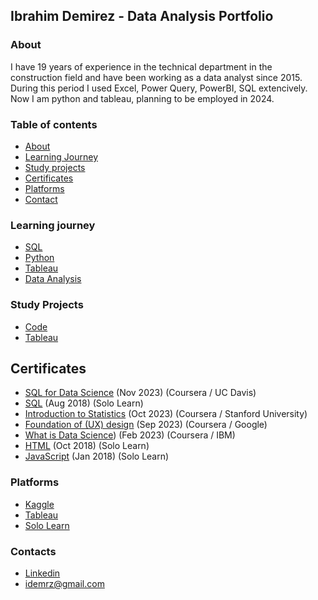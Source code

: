 ## Ibrahim Demirez - Data Analysis Portfolio

### About

   I have 19 years of experience in the technical department in the construction field and have been working as a data analyst since 2015. During this period I used Excel, Power Query, PowerBI, SQL extencively. Now I am python and tableau, planning to be employed in 2024.
   

### Table of contents
- [About](#about)
- [Learning Journey](#learning-journey)
- [Study projects](#study-projects)
- [Certificates](certificates)
- [Platforms](platforms)
- [Contact](contact)

### Learning journey
- [SQL](https://github.com/idmrz/SQL)
- [Python](https://github.com/idmrz/Python)
- [Tableau](https://github.com/idmrz/Tableau)
- [Data Analysis](https://github.com/idmrz/Data-analysis)

### Study Projects
- [Code](https://github.com/idmrz/Portfolio/blob/main/london_bike.ipynb)
- [Tableau](https://public.tableau.com/app/profile/ibrahim.demirez/viz/LondonBikeRides_17073289954080/LondonRide)

## Certificates  

- [SQL for Data Science](https://github.com/idmrz/SQL/blob/main/SQL%20for%20Data%20Science.pdf) (Nov 2023) (Coursera / UC Davis) 
- [SQL](https://github.com/idmrz/SQL/blob/main/SQL.pdf) (Aug 2018) (Solo Learn)
- [Introduction to Statistics](https://github.com/idmrz/Portfolio/blob/main/Introduction%20to%20Statistics.pdf) (Oct 2023) (Coursera / Stanford University) 
- [Foundation of (UX) design](https://github.com/idmrz/Portfolio/blob/main/Foundation%20of%20(UX)%20Design.pdf) (Sep 2023) (Coursera / Google)
- [What is Data Science](https://github.com/idmrz/Portfolio/blob/main/What%20is%20Data%20Science.pdf)) (Feb 2023) (Coursera / IBM)
- [HTML](https://github.com/idmrz/Portfolio/blob/main/HTML.pdf) (Oct 2018) (Solo Learn)
- [JavaScript](https://github.com/idmrz/Portfolio/blob/main/Java%20Script.pdf) (Jan 2018) (Solo Learn)


### Platforms
- [Kaggle](https://www.kaggle.com/ibrahimdemirez)
- [Tableau](https://public.tableau.com/app/profile/idmrz/vizzes)
- [Solo Learn](https://www.sololearn.com/en/profile/7114553)

### Contacts
- [Linkedin](https://www.linkedin.com/in/idmrz/)
- idemrz@gmail.com

